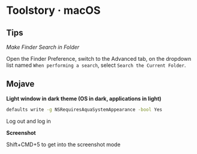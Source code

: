 # Toolstory · macOS


## Tips

*Make Finder Search in Folder*

Open the Finder Preference, switch to the Advanced tab, on the dropdown list named `When performing a search`, select `Search the Current Folder`.

## Mojave

**Light window in dark theme (OS in dark, applications in light)**

```sh
defaults write -g NSRequiresAquaSystemAppearance -bool Yes
```

Log out and log in

**Screenshot**

Shift+CMD+5 to get into the screenshot mode